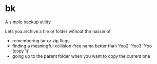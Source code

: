 # bk
A simple backup utility

Lets you archive a file or folder
without the hassle of 
- remembering tar or zip flags
- finding a meaningful collision-free name better than 'foo2' 'foo3' 'foo (copy 1)'
- going up to the parent folder when you want to copy the current one

